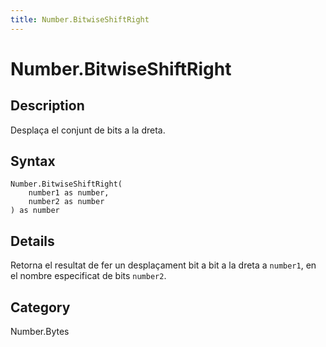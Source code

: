 ```yaml
---
title: Number.BitwiseShiftRight
---
```


# Number.BitwiseShiftRight


## Description

Desplaça el conjunt de bits a la dreta.


## Syntax

```powerquery
Number.BitwiseShiftRight(
    number1 as number,
    number2 as number
) as number
```


## Details

Retorna el resultat de fer un desplaçament bit a bit a la dreta a <code>number1</code>, en el nombre especificat de bits <code>number2</code>.



## Category
Number.Bytes
